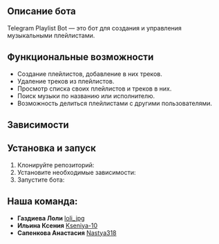 ## Описание бота
Telegram Playlist Bot — это бот для создания и управления музыкальными плейлистами.
## Функциональные возможности
- Создание плейлистов, добавление в них треков.
- Удаление треков из плейлистов.
- Просмотр списка своих плейлистов и треков в них.
- Поиск музыки по названию или исполнителю.
- Возможность делиться плейлистами с другими пользователями.

## Зависимости

## Установка и запуск
1. Клонируйте репозиторий:
2. Установите необходимые зависимости:
3. Запустите бота:

## Наша команда:
- **Газдиева Лоли** [loli_jpg](https://github.com/loli-jpg)
- **Ильина Ксения** [Kseniya-10](https://github.com/Kseniya-10)
- **Сапенкова Анастасия** [Nastya318](https://github.com/Nastya318)
